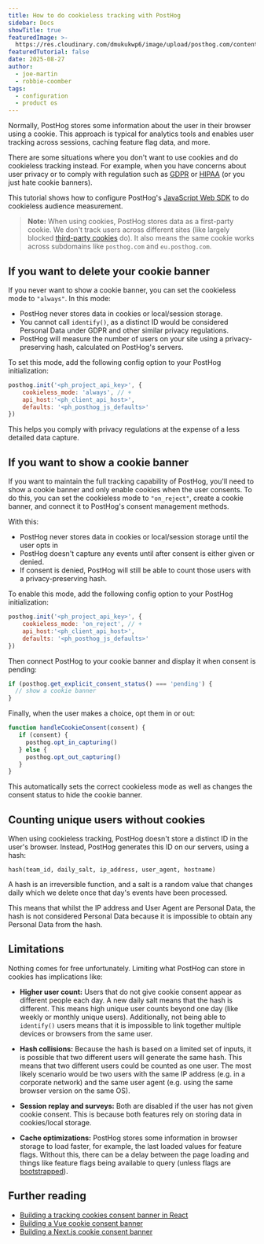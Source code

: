```yaml
---
title: How to do cookieless tracking with PostHog
sidebar: Docs
showTitle: true
featuredImage: >-
  https://res.cloudinary.com/dmukukwp6/image/upload/posthog.com/contents/images/cookieless-tracking.png
featuredTutorial: false
date: 2025-08-27
author:
  - joe-martin
  - robbie-coomber
tags:
  - configuration
  - product os
---
```


Normally, PostHog stores some information about the user in their browser using a cookie. This approach is typical for analytics tools and enables user tracking across sessions, caching feature flag data, and more. 

There are some situations where you don't want to use cookies and do cookieless tracking instead. For example, when you have concerns about user privacy or to comply with regulation such as [GDPR](/docs/integrate/gdpr) or [HIPAA](/docs/privacy/hipaa-compliance) (or you just hate cookie banners).

This tutorial shows how to configure PostHog's [JavaScript Web SDK](/docs/libraries/js) to do cookieless audience measurement.

> **Note:** When using cookies, PostHog stores data as a first-party cookie. We don't track users across different sites (like largely blocked [third-party cookies](https://en.wikipedia.org/wiki/Third-party_cookies) do). It also means the same cookie works across subdomains like `posthog.com` and `eu.posthog.com`.

<GDPRForm />

## If you want to delete your cookie banner

If you never want to show a cookie banner, you can set the cookieless mode to `"always"`. In this mode:

* PostHog never stores data in cookies or local/session storage.
* You cannot call `identify()`, as a distinct ID would be considered Personal Data under GDPR and other similar privacy regulations.
* PostHog will measure the number of users on your site using a privacy-preserving hash, calculated on PostHog's servers.

To set this mode, add the following config option to your PostHog initialization:

```js
posthog.init('<ph_project_api_key>', {
    cookieless_mode: 'always', // +
    api_host:'<ph_client_api_host>',
    defaults: '<ph_posthog_js_defaults>'
})
```

This helps you comply with privacy regulations at the expense of a less detailed data capture. 

## If you want to show a cookie banner

If you want to maintain the full tracking capability of PostHog, you'll need to show a cookie banner and only enable cookies when the user consents. To do this, you can set the cookieless mode to `"on_reject"`, create a cookie banner, and connect it to PostHog's consent management methods. 

With this:
* PostHog never stores data in cookies or local/session storage until the user opts in
* PostHog doesn't capture any events until after consent is either given or denied.
* If consent is denied, PostHog will still be able to count those users with a privacy-preserving hash.

To enable this mode, add the following config option to your PostHog initialization:

```js
posthog.init('<ph_project_api_key>', {
    cookieless_mode: 'on_reject', // +
    api_host:'<ph_client_api_host>',
    defaults: '<ph_posthog_js_defaults>'
})
```

Then connect PostHog to your cookie banner and display it when consent is pending:

```js
if (posthog.get_explicit_consent_status() === 'pending') {
  // show a cookie banner
}
```

Finally, when the user makes a choice, opt them in or out:

```js
function handleCookieConsent(consent) {
   if (consent) {
     posthog.opt_in_capturing()
   } else {
     posthog.opt_out_capturing()
   }
}
```

This automatically sets the correct cookieless mode as well as changes the consent status to hide the cookie banner. 

## Counting unique users without cookies

When using cookieless tracking, PostHog doesn't store a distinct ID in the user's browser. Instead, PostHog generates this ID on our servers, using a hash:

```
hash(team_id, daily_salt, ip_address, user_agent, hostname)
```

A hash is an irreversible function, and a salt is a random value that changes daily which we delete once that day's events have been processed.

This means that whilst the IP address and User Agent are Personal Data, the hash is not considered Personal Data because it is impossible to obtain any Personal Data from the hash.


## Limitations

Nothing comes for free unfortunately. Limiting what PostHog can store in cookies has implications like:

* **Higher user count:** Users that do not give cookie consent appear as different people each day. A new daily salt means that the hash is different. This means high unique user counts beyond one day (like weekly or monthly unique users). Additionally, not being able to `identify()` users means that it is impossible to link together multiple devices or browsers from the same user.

* **Hash collisions:** Because the hash is based on a limited set of inputs, it is possible that two different users will generate the same hash. This means that two different users could be counted as one user. The most likely scenario would be two users with the same IP address (e.g. in a corporate network) and the same user agent (e.g. using the same browser version on the same OS).

* **Session replay and surveys:** Both are disabled if the user has not given cookie consent. This is because both features rely on storing data in cookies/local storage.

* **Cache optimizations:** PostHog stores some information in browser storage to load faster, for example, the last loaded values for feature flags. Without this, there can be a delay between the page loading and things like feature flags being available to query (unless flags are [bootstrapped](/docs/feature-flags/bootstrapping)).

## Further reading

- [Building a tracking cookies consent banner in React](/tutorials/react-cookie-banner)
- [Building a Vue cookie consent banner](/tutorials/vue-cookie-banner)
- [Building a Next.js cookie consent banner](/tutorials/nextjs-cookie-banner)

<NewsletterForm />
